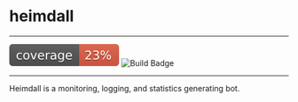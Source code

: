 heimdall
======
___
![Coverage Badge](coverage.svg) ![Build Badge](https://travis-ci.org/PouncySilverkitten/heimdall.svg?branch=master)
___
Heimdall is a monitoring, logging, and statistics generating bot.
